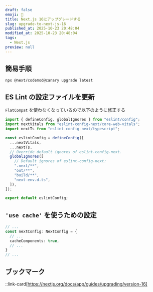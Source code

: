 ```yaml
---
draft: false
emoji: 🚩
title: Next.js 16にアップグレードする
slug: upgrade-to-next-js-16
published_at: 2025-10-23 20:48:04
modified_at: 2025-10-23 20:48:04
tags:
  - Next.js
preview: null
---
```


## 簡易手順

```sh:Terminal
npx @next/codemod@canary upgrade latest
```

## ES Lint の設定ファイルを更新

`FlatCompat` を使わなくなっているので以下のように修正する

```ts:eslint.config.mjs
import { defineConfig, globalIgnores } from "eslint/config";
import nextVitals from "eslint-config-next/core-web-vitals";
import nextTs from "eslint-config-next/typescript";

const eslintConfig = defineConfig([
  ...nextVitals,
  ...nextTs,
  // Override default ignores of eslint-config-next.
  globalIgnores([
    // Default ignores of eslint-config-next:
    ".next/**",
    "out/**",
    "build/**",
    "next-env.d.ts",
  ]),
]);

export default eslintConfig;
```

## `'use cache'` を使うための設定

```ts:next.config.ts
// ...
const nextConfig: NextConfig = {
  // ...
  cacheComponents: true,
  // ...
}
// ...
```

## ブックマーク

::link-card[https://nextjs.org/docs/app/guides/upgrading/version-16]
